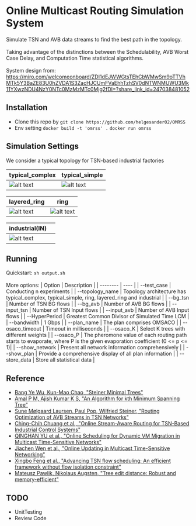 # Online Multicast Routing Simulation System
Simulate TSN and AVB data streams to find the best path in the topology. <br />
<br />
Taking advantage of the distinctions between the Schedulability, AVB Worst Case Delay, and Computation Time statistical algorithms. <br />
<br />
System design from: https://miro.com/welcomeonboard/ZDI1dEJWWGtsTEhCbWMwSm9oTTVhMTk5Y3BaZE83U0hZVDA1S3ZacHJCUmFVaEhhTzhSV0dNTWNMUWU3Mk11YXwzNDU4NzY0NTc0MzMzMTc0Mjg2fDI=?share_link_id=247038481052 <br />

## Installation
* Clone this repo by `git clone https://github.com/helgesander02/OMRSS`
* Env setting `docker build -t 'omrss' .`  `docker run omrss`


## Simulation Settings
We consider a typical topology for TSN-based industrial factories <br />

| typical_complex | typical_simple | 
| --- | --- |
|![alt text](https://github.com/helgesander02/OMRSS/blob/main/img/typical1.png)|![alt text](https://github.com/helgesander02/OMRSS/blob/main/img/typical2.png)|

| layered_ring | ring |
| --- | --- |
|![alt text](https://github.com/helgesander02/OMRSS/blob/main/img/layeredring.png)|![alt text](https://github.com/helgesander02/OMRSS/blob/main/img/ring.png)|

industrial(IN) |  |
| --- | --- |
|![alt text](https://github.com/helgesander02/OMRSS/blob/main/img/industrial.png)||



## Running
Quickstart: `sh output.sh` <br />
<br />
More options:
| Option | Description |
| -------- | ---- | 
| --test_case | Conducting n experiments |
| --topology_name | Topology architecture has typical_complex, typical_simple, ring, layered_ring and industrial |
| --bg_tsn | Number of TSN BG flows |
| --bg_avb | Number of AVB BG flows |
| --input_tsn | Number of TSN Input flows |
| --input_avb | Number of AVB Input flows |
| --HyperPeriod | Greatest Common Divisor of Simulated Time LCM |
| --bandwidth | 1 Gbps |
| --plan_name | The plan comprises OMSACO |
| --osaco_timeout | Timeout in milliseconds |
| --osaco_K | Select K trees with different weights |
| --osaco_P | The pheromone value of each routing path starts to evaporate, where P is the given evaporation coefficient (0 <= p <= 1)|
| --show_network | Present all network information comprehensively |
| --show_plan | Provide a comprehensive display of all plan information |
| --store_data | Store all statistical data |


## Reference
* [Bang Ye Wu, Kun-Mao Chao, "Steiner Minimal Trees"](https://www.csie.ntu.edu.tw/~kmchao/tree10spr/Steiner.pdf)
* [Amal P M, Ajish Kumar K S, "An Algorithm for kth Minimum Spanning Tree"](https://www.sciencedirect.com/science/article/abs/pii/S157106531630083X)
* [Sune Mølgaard Laursen, Paul Pop, Wilfried Steiner, "Routing Optimization of AVB Streams in TSN Networks"](https://backend.orbit.dtu.dk/ws/files/127311642/Sune_Molgaard_Laursen2016aa_Routing_Optimization_of_AVB_St_SIGBED_Review_1.pdf)
* [Ching-Chih Chuang et al., "Online Stream-Aware Routing for TSN-Based Industrial Control Systems"](https://www.researchgate.net/publication/347154804_Online_Stream-Aware_Routing_for_TSN-Based_Industrial_Control_Systems)
* [QINGHAN YU et al., "Online Scheduling for Dynamic VM Migration in Multicast Time-Sensitive Networks"](https://ieeexplore.ieee.org/document/8747398)
* [Jiachen Wen  et al., "Online Updating in Multicast Time-Sensitive Networking"](https://ieeexplore.ieee.org/document/10258186)
* [Xingbo Feng  et al., "Advancing TSN flow scheduling: An efficient framework without flow isolation constraint"](https://www.sciencedirect.com/science/article/pii/S1389128624005206#:~:text=Central%20to%20our%20approach%20is%20a)
* [Mateusz Pawlik, Nikolaus Augsten, "Tree edit distance: Robust and memory-efficient"](https://www.sciencedirect.com/science/article/abs/pii/S0306437915001611)

## TODO
* UnitTesting
* Review Code
